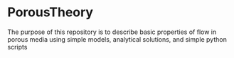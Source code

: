# PorousTheory
The purpose of this repository is to describe basic properties of flow in porous media using simple models, analytical solutions, and simple python scripts
